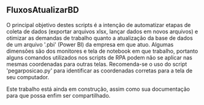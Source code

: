 ## FluxosAtualizarBD

O principal objetivo destes scripts é a intenção de automatizar etapas de coleta de dados (exportar arquivos xlsx, lançar dados em novos arquivos) e otimizar as demandas de trabalho quanto a atualização da base de dados de um arquivo '.pbi' (Power BI) da empresa em que atuo. Algumas dimensões são dos monitores e tela de notebook em que trabalho, portanto alguns comandos utilizados nos scripts de RPA podem não se aplicar nas mesmas coordenadas para outras telas. Recomenda-se o uso do script 'pegarposicao.py' para identificar as coordenadas corretas para a tela de seu computador.

Este trabalho está ainda em construção, assim como sua documentação para que possa enfim ser compartilhado.
